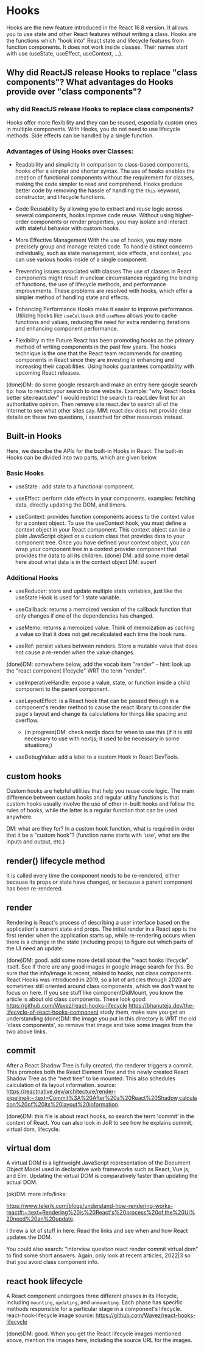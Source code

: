 # Hooks

Hooks are the new feature introduced in the React 16.8 version. It allows you to use state and other React features without writing a class. Hooks are the functions which "hook into" React state and lifecycle features from function components. It does not work inside classes. Their names start with use (useState, useEffect, useContext, ...).

## Why did ReactJS release Hooks to replace "class components"? What advantages do Hooks provide over "class components"?

### why did ReactJS release Hooks to replace class components?

Hooks offer more flexibility and they can be reused, especially custom ones in multiple components. With Hooks, you do not need to use lifecycle methods. Side effects can be handled by a single function.

<!-- source: https://circleci.com/blog/class-components-to-react-hooks/#:~:text=Hooks%20offer%20more%20flexibility%20and,handled%20by%20a%20single%20function. -->

### Advantages of Using Hooks over Classes:

- Readability and simplicity In comparison to class-based components, hooks offer a simpler and shorter syntax. The use of hooks enables the creation of functional components without the requirement for classes, making the code simpler to read and comprehend. Hooks produce better code by removing the hassle of handling the `this` keyword, constructor, and lifecycle functions.

- Code Reusability By allowing you to extract and reuse logic across several components, hooks improve code reuse. Without using higher-order components or render properties, you may isolate and interact with stateful behavior with custom hooks.
- More Effective Management With the use of hooks, you may more precisely group and manage related code. To handle distinct concerns individually, such as state management, side effects, and context, you can use various hooks inside of a single component.

- Preventing issues associated with classes The use of classes in React components might result in unclear circumstances regarding the binding of functions, the use of lifecycle methods, and performance improvements. These problems are resolved with hooks, which offer a simpler method of handling state and effects.

- Enhancing Performance Hooks make it easier to improve performance. Utilizing hooks like `useCallback` and `useMemo` allows you to cache functions and values, reducing the need for extra rendering iterations and enhancing component performance.

- Flexibility in the Future React has been promoting hooks as the primary method of writing components in the past few years. The hooks technique is the one that the React team recommends for creating components in React since they are investing in enhancing and increasing their capabilities. Using hooks guarantees compatibility with upcoming React releases.
<!-- source: https://www.geeksforgeeks.org/why-to-use-react-hooks-instead-of-classes-in-reactjs/ -->

(done)DM: do some google research and make an entry here
google search tip: how to restrict your search to one website. Example:
"why React Hooks better site:react.dev"
I would restrict the search to react.dev first for an authoritative opinion. Then remove site:react.dev to search all of the internet to see what other sites say. MM: react.dev does not provide clear details on these two questions, i searched for other resources instead.

## Built-in Hooks

Here, we describe the APIs for the built-in Hooks in React. The built-in Hooks can be divided into two parts, which are given below.

### Basic Hooks

- useState : add state to a functional component.

- useEffect: perform side effects in your components. examples: fetching data, directly updating the DOM, and timers.

- useContext: provides function components access to the context value for a context object. To use the useContext hook, you must define a context object in your React component. This context object can be a plain JavaScript object or a custom class that provides data to your component tree. Once you have defined your context object, you can wrap your component tree in a context provider component that provides the data to all its children.
  (done) DM: add some more detail here about what data is in the context object DM: super!

### Additional Hooks

- useReducer: store and update multiple state variables, just like the useState Hook is used for 1 state variable.

- useCallback: returns a memoized version of the callback function that only changes if one of the dependencies has changed.

- useMemo: returns a memoized value. Think of memoization as caching a value so that it does not get recalculated each time the hook runs.

- useRef: persist values between renders. Store a mutable value that does not cause a re-render when the value changes.

(done)DM: somewhere below, add the vocab item "render" - hint: look up the "react component lifecycle" WRT the term "render".

- useImperativeHandle: expose a value, state, or function inside a child component to the parent component.

- useLayoutEffect: is a React hook that can be passed through in a component's render method to cause the react library to consider the page's layout and change its calculations for things like spacing and overflow.

  - (in progress)DM: check nextjs docs for when to use this (if it is still necessary to use with nextjs; it used to be necessary in some situations;)

- useDebugValue: add a label to a custom Hook in React DevTools.

## custom hooks

Custom hooks are helpful utilities that help you reuse code logic. The main difference between custom hooks and regular utility functions is that custom hooks usually involve the use of other in-built hooks and follow the rules of hooks, while the latter is a regular function that can be used anywhere.

<!-- source: https://www.memberstack.com/blog/react-custom-hooks#:~:text=Custom%20hooks%20are%20helpful%20utilities,that%20can%20be%20used%20anywhere. -->

DM: what are they for? In a custom hook function, what is required in order that it be a "custom hook"? (function name starts with 'use', what are the inputs and output, etc.)

<!-- source: https://react.dev/learn/reusing-logic-with-custom-hooks -->

## render() lifecycle method

It is called every time the component needs to be re-rendered, either because its props or state have changed, or because a parent component has been re-rendered.

## render

Rendering is React's process of describing a user interface based on the application's current state and props. The initial render in a React app is the first render when the application starts up, while re-rendering occurs when there is a change in the state (including props) to figure out which parts of the UI need an update.

(done)DM: good. add some more detail about the "react hooks lifecycle" itself. See if there are any good images in google image search for this. Be sure that the info/image is recent, related to hooks, not class components. React Hooks was introduced in 2019, so a lot of articles through 2020 are sometimes still oriented around class components, which we don't want to focus on here. If you see stuff like componentDidMount, you know the article is about old class components. These look good:
https://github.com/Wavez/react-hooks-lifecycle
https://bhanuteja.dev/the-lifecycle-of-react-hooks-component
study them, make sure you get an understanding
(done)DM: the image you put in this directory is WRT the old 'class components', so remove that image and take some images from the two above links.

## commit

After a React Shadow Tree is fully created, the renderer triggers a commit. This promotes both the React Element Tree and the newly created React Shadow Tree as the “next tree” to be mounted. This also schedules calculation of its layout information.
source: https://reactnative.dev/architecture/render-pipeline#:~:text=Commit%3A%20After%20a%20React%20Shadow,calculation%20of%20its%20layout%20information.

(done)DM: this file is about react hooks, so search the term 'commit' in the context of React. You can also look in JoR to see how he explains commit, virtual dom, lifecycle.

## virtual dom

A virtual DOM is a lightweight JavaScript representation of the Document Object Model used in declarative web frameworks such as React, Vue.js, and Elm. Updating the virtual DOM is comparatively faster than updating the actual DOM.

(ok)DM: more info/links:

https://www.telerik.com/blogs/understand-how-rendering-works-react#:~:text=Rendering%20is%20React's%20process%20of,the%20UI%20need%20an%20update.

I threw a lot of stuff in here. Read the links and see when and how React updates the DOM.

You could also search: "interview question react render commit virtual dom" to find some short answers. Again, only look at recent articles, 2022|3 so that you avoid class component info.

## react hook lifecycle

A React component undergoes three different phases in its lifecycle, including `mounting`, `updating`, and `unmounting`. Each phase has specific methods responsible for a particular stage in a component's lifecycle.
react-hook-lifecycle image source: https://github.com/Wavez/react-hooks-lifecycle

(done)DM: good. When you get the React lifecycle images mentioned above, mention the images here, including the source URL for the images.
